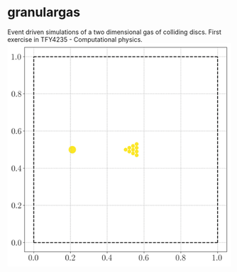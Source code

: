 # granulargas
Event driven simulations of a two dimensional gas of colliding discs. First exercise in TFY4235 - Computational physics.
![snooker](./fig/output.gif)
